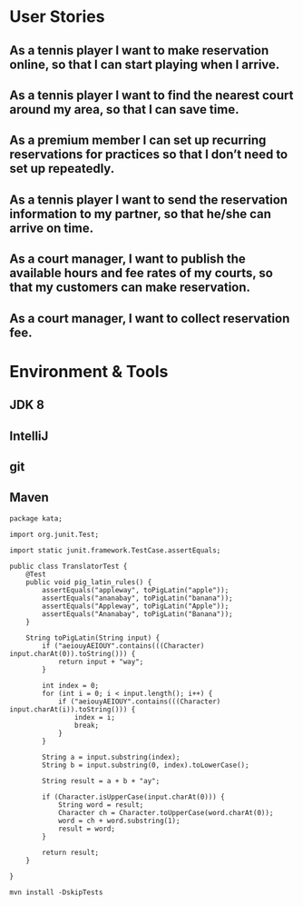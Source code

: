 # User Stories
## As a tennis player I want to make reservation online, so that I can start playing when I arrive.
## As a tennis player I want to find the nearest court around my area, so that I can save time.
## As a premium member I can set up recurring reservations for practices so that I don’t need to set up repeatedly.
## As a tennis player I want to send the reservation information to my partner, so that he/she can arrive on time.
## As a court manager, I want to publish the available hours and fee rates of my courts, so that my customers can make reservation.
## As a court manager, I want to collect reservation fee.

# Environment & Tools
## JDK 8
## IntelliJ
## git
## Maven

```
package kata;

import org.junit.Test;

import static junit.framework.TestCase.assertEquals;

public class TranslatorTest {
    @Test
    public void pig_latin_rules() {
        assertEquals("appleway", toPigLatin("apple"));
        assertEquals("ananabay", toPigLatin("banana"));
        assertEquals("Appleway", toPigLatin("Apple"));
        assertEquals("Ananabay", toPigLatin("Banana"));
    }

    String toPigLatin(String input) {
        if ("aeiouyAEIOUY".contains(((Character) input.charAt(0)).toString())) {
            return input + "way";
        }

        int index = 0;
        for (int i = 0; i < input.length(); i++) {
            if ("aeiouyAEIOUY".contains(((Character) input.charAt(i)).toString())) {
                index = i;
                break;
            }
        }

        String a = input.substring(index);
        String b = input.substring(0, index).toLowerCase();

        String result = a + b + "ay";

        if (Character.isUpperCase(input.charAt(0))) {
            String word = result;
            Character ch = Character.toUpperCase(word.charAt(0));
            word = ch + word.substring(1);
            result = word;
        }

        return result;
    }

}
```

```
mvn install -DskipTests
```
